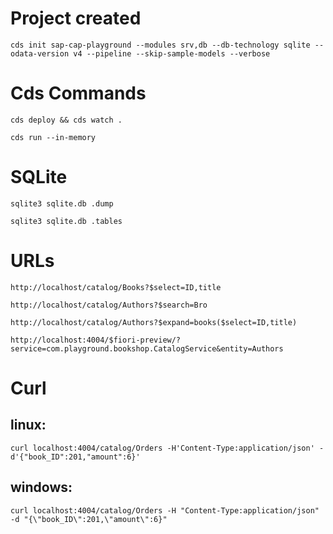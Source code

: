# Project created

    cds init sap-cap-playground --modules srv,db --db-technology sqlite --odata-version v4 --pipeline --skip-sample-models --verbose

# Cds Commands

    cds deploy && cds watch .

    cds run --in-memory

# SQLite

    sqlite3 sqlite.db .dump

    sqlite3 sqlite.db .tables

# URLs

    http://localhost/catalog/Books?$select=ID,title

    http://localhost/catalog/Authors?$search=Bro

    http://localhost/catalog/Authors?$expand=books($select=ID,title)

    http://localhost:4004/$fiori-preview/?service=com.playground.bookshop.CatalogService&entity=Authors

# Curl
## linux:
    curl localhost:4004/catalog/Orders -H'Content-Type:application/json' -d'{"book_ID":201,"amount":6}'
## windows:
    curl localhost:4004/catalog/Orders -H "Content-Type:application/json" -d "{\"book_ID\":201,\"amount\":6}"